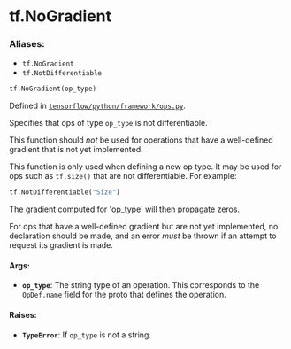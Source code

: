 <div itemscope itemtype="http://developers.google.com/ReferenceObject">
<meta itemprop="name" content="tf.NoGradient" />
<meta itemprop="path" content="Stable" />
</div>

# tf.NoGradient

### Aliases:

* `tf.NoGradient`
* `tf.NotDifferentiable`

``` python
tf.NoGradient(op_type)
```



Defined in [`tensorflow/python/framework/ops.py`](/code/stable/tensorflow/python/framework/ops.py).

Specifies that ops of type `op_type` is not differentiable.

This function should *not* be used for operations that have a
well-defined gradient that is not yet implemented.

This function is only used when defining a new op type. It may be
used for ops such as `tf.size()` that are not differentiable.  For
example:

```python
tf.NotDifferentiable("Size")
```

The gradient computed for 'op_type' will then propagate zeros.

For ops that have a well-defined gradient but are not yet implemented,
no declaration should be made, and an error *must* be thrown if
an attempt to request its gradient is made.

#### Args:

* <b>`op_type`</b>: The string type of an operation. This corresponds to the
    `OpDef.name` field for the proto that defines the operation.


#### Raises:

* <b>`TypeError`</b>: If `op_type` is not a string.